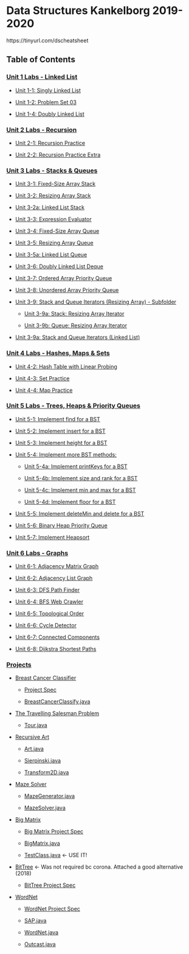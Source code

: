 # Data Structures Kankelborg 2019-2020
<!-- ![Hello There](https://media.giphy.com/media/Nx0rz3jtxtEre/giphy.gif)

To Ms. Kankelborg: Hi:wave:! And thank you! Data Structures was, by far, my fourth favorite class this year. In my ratings, I take into account a multitude of factors, but most important are how interesting the teacher makes the subject and my seating placements throughout the year. And lets just say, that you somehow always seemed to seat me next to people I thoroughly enjoy (what im trying to say is, don't just read off the ppt during lectures. add some Ivy spice please)

____

Ok so heres the dealio. I put this here so that I can view my  work in the future without anyone stopping me. Some in previous years have told me that it is next to impossible to recover the labs that we do this year, so if you, yes you looking at MY repo thinking "hmm, its 7:15, I haven't even started the lab because of how boring it is but I'd really like to get the points for it," well all I'm saying then is that there is no one stopping you from doing what you want to do, just remember that [**plagiarism bad, big brain good**](https://www.youtube.com/watch?v=dQw4w9WgXcQ).

So whatever you decide to do with this resource (I am not saying what you can and can't do), please try to learn all the content as I did with this work. Data structures is a wildly important sub-sect of computer science as a whole, and not fully understanding just one of these subjects will effect your experience in this class and in other CS endeavors.

#### You hold great power at your fingertips now. Share it with this link: -->https://tinyurl.com/dscheatsheet

<!--Just some words of wisdom for my dudes: dont do drugs, stay in school, and always, *always* remember [雪花飄飄北風嘯嘯](https://youtu.be/W8x4m-qpmJ8?t=90).-->

## Table of Contents

<!--These are all the labs and projects we completed this year. **Warning** I did not complete some of these assignments (general tomfoolery or corona ¯\\_(ツ)_/¯), so view at your own risk :flushed:.-->

### [Unit 1 Labs - Linked List](https://github.com/kinnerparikh/Data-Structures-Work/tree/master/Unit_1_Labs_LinkedList)

* [Unit 1-1: Singly Linked List](../master/Unit_1_Labs_LinkedList/SinglyLinkedList.java)

* [Unit 1-2: Problem Set 03](../master/Unit_1_Labs_LinkedList/ProblemSet03.java)

* [Unit 1-4: Doubly Linked List](../master/Unit_1_Labs_LinkedList/DoublyLinkedList.java)

### [Unit 2 Labs - Recursion](https://github.com/kinnerparikh/Data-Structures-Work/tree/master/Unit_2_Labs_Recursion)

* [Unit 2-1: Recursion Practice](../master/Unit_2_Labs_Recursion/RecursionPractice.java)

* [Unit 2-2: Recursion Practice Extra](../master/Unit_2_Labs_Recursion/RecursionPracticeExtra.java)

### [Unit 3 Labs - Stacks & Queues](https://github.com/kinnerparikh/Data-Structures-Work/tree/master/Unit_3_Labs_Stacks_Queues)

* [Unit 3-1: Fixed-Size Array Stack](../master/Unit_3_Labs_Stacks_Queues/FixedSizeArrayStack.java)

* [Unit 3-2: Resizing Array Stack](../master/Unit_3_Labs_Stacks_Queues/ResizingArrayStack.java)

* [Unit 3-2a: Linked List Stack](../master/Unit_3_Labs_Stacks_Queues/LinkedListStack.java)

* [Unit 3-3: Expression Evaluator](../master/Unit_3_Labs_Stacks_Queues/ExpressionEvaluator.java)

* [Unit 3-4: Fixed-Size Array Queue](../master/Unit_3_Labs_Stacks_Queues/FixedSizeArrayQueue.java)

* [Unit 3-5: Resizing Array Queue](../master/Unit_3_Labs_Stacks_Queues/ResizingArrayQueue.java)

* [Unit 3-5a: Linked List Queue](../master/Unit_3_Labs_Stacks_Queues/LinkedListQueue.java)

* [Unit 3-6: Doubly Linked List Deque](../master/Unit_3_Labs_Stacks_Queues/LinkedListDeque.java)

* [Unit 3-7: Ordered Array Priority Queue](https://www.youtube.com/watch?v=dQw4w9WgXcQ)

* [Unit 3-8: Unordered Array Priority Queue](https://www.youtube.com/watch?v=dQw4w9WgXcQ)

* [Unit 3-9: Stack and Queue Iterators (Resizing Array) - Subfolder](https://github.com/kinnerparikh/Data-Structures-Work/tree/master/Unit_3_Labs_Stacks_Queues/Iterators)

   * [Unit 3-9a: Stack: Resizing Array Iterator](../master/Unit_3_Labs_Stacks_Queues/Iterators/ResizingArrayStack.java)

   * [Unit 3-9b: Queue: Resizing Array Iterator](../master/Unit_3_Labs_Stacks_Queues/Iterators/ResizingArrayQueue.java)

* [Unit 3-9a: Stack and Queue Iterators (Linked List)](https://www.youtube.com/watch?v=dQw4w9WgXcQ)

### [Unit 4 Labs - Hashes, Maps & Sets](https://github.com/kinnerparikh/Data-Structures-Work/tree/master/Unit_4_Labs_Hashes_Maps_Sets)

* [Unit 4-2: Hash Table with Linear Probing](../master/Unit_4_Labs_Hashes_Maps_Sets/LinearProbingHashTable.java)

* [Unit 4-3: Set Practice](../master/Unit_4_Labs_Hashes_Maps_Sets/SetPractice.java)

* [Unit 4-4: Map Practice](../master/Unit_4_Labs_Hashes_Maps_Sets/MapPractice.java)

### [Unit 5 Labs - Trees, Heaps & Priority Queues](https://github.com/kinnerparikh/Data-Structures-Work/tree/master/Unit_5_Labs_Tree_Heaps_PQs)

* [Unit 5-1: Implement find for a BST](../master/Unit_5_Labs_Tree_Heaps_PQs/BSTFind.java)

* [Unit 5-2: Implement insert for a BST](../master/Unit_5_Labs_Tree_Heaps_PQs/BSTInsert.java)

* [Unit 5-3: Implement height for a BST](../master/Unit_5_Labs_Tree_Heaps_PQs/BSTHeight.java)

* [Unit 5-4: Implement more BST methods:](https://github.com/kinnerparikh/Data-Structures-Work/tree/master/Unit_5_Labs_Tree_Heaps_PQs/BST_Methods)

  * [Unit 5-4a: Implement printKeys for a BST](../master/Unit_5_Labs_Tree_Heaps_PQs/BST_Methods/BSTPrintKeys.java)

  * [Unit 5-4b: Implement size and rank for a BST](../master/Unit_5_Labs_Tree_Heaps_PQs/BST_Methods/BSTSize_Rank.java)

  * [Unit 5-4c: Implement min and max for a BST](../master/Unit_5_Labs_Tree_Heaps_PQs/BST_Methods/BSTMin_Max.java)

  * [Unit 5-4d: Implement floor for a BST](../master/Unit_5_Labs_Tree_Heaps_PQs/BST_Methods/BSTFloor.java)

* [Unit 5-5: Implement deleteMin and delete for a BST](../master/Unit_5_Labs_Tree_Heaps_PQs/BSTDelete_DeleteMin.java)

* [Unit 5-6: Binary Heap Priority Queue](../master/Unit_5_Labs_Tree_Heaps_PQs/BinaryHeapMaxPQ.java)

* [Unit 5-7: Implement Heapsort](../master/Unit_5_Labs_Tree_Heaps_PQs/Heapsort.java)

### [Unit 6 Labs - Graphs](https://github.com/kinnerparikh/Data-Structures-Work/tree/master/Unit_6_Graphs)

* [Unit 6-1: Adjacency Matrix Graph](../master/Unit_6_Graphs/AdjacencyMatrixGraph.java)

* [Unit 6-2: Adjacency List Graph](../master/Unit_6_Graphs/AdjacencyListGraph.java)

* [Unit 6-3: DFS Path Finder](../master/Unit_6_Graphs/DFSPathFinder.java)

* [Unit 6-4: BFS Web Crawler](../master/Unit_6_Graphs/BFSWebCrawler.java)

* [Unit 6-5: Topological Order](../master/Unit_6_Graphs/TopologicalOrder.java)

* [Unit 6-6: Cycle Detector](../master/Unit_6_Graphs/CycleDetector.java)

* [Unit 6-7: Connected Components](../master/Unit_6_Graphs/ConnectedComponents.java)

* [Unit 6-8: Dijkstra Shortest Paths](../master/Unit_6_Graphs/DijkstraShortestPaths.java)

### [Projects](https://github.com/kinnerparikh/Data-Structures-Work/tree/master/Projects)

* [Breast Cancer Classifier](https://github.com/kinnerparikh/Data-Structures-Work/tree/master/Projects/BreastCancerClassifier)

  * [Project Spec](../master/Projects/BreastCancerClassifier/BreastCancerClassifier_Project_Spec.pdf)

  * [BreastCancerClassify.java](../master/Projects/BreastCancerClassifier/src/BreastCancerClassify.java)

* [The Travelling Salesman Problem](https://github.com/kinnerparikh/Data-Structures-Work/tree/master/Projects/TravellingSalesman)

  * [Tour.java](../master/Projects/TravellingSalesman/src/Tour.java)

* [Recursive Art](https://github.com/kinnerparikh/Data-Structures-Work/tree/master/Projects/RecursiveArt)

  * [Art.java](../master/Projects/RecursiveArt/src/Art.java)

  * [Sierpinski.java](../master/Projects/RecursiveArt/src/Sierpinski.java)

  * [Transform2D.java](../master/Projects/RecursiveArt/src/Transform2D.java)

* [Maze Solver](https://github.com/kinnerparikh/Data-Structures-Work/tree/master/Projects/MazeSolver)

  * [MazeGenerator.java](../master/Projects/MazeSolver/src/MazeGenerator.java)

  * [MazeSolver.java](../master/Projects/MazeSolver/src/MazeSolver.java)

* [Big Matrix](https://github.com/kinnerparikh/Data-Structures-Work/tree/master/Projects/BigMatrix)

  * [Big Matrix Project Spec](../master/Projects/BigMatrix/TravellingSalesman_Project_Spec)

  * [BigMatrix.java](../master/Projects/BigMatrix/src/BigMatrix.java)

  * [TestClass.java](../master/Projects/BigMatrix/src/TestClass.java) <- USE IT!

* [BitTree](https://github.com/williamwang12/BitTreeProject) <- Was not required bc corona. Attached a good alternative (2018)

  * [BitTree Project Spec](../master/Projects/BitTree_Project_Spec.pdf)

* [WordNet](https://github.com/kinnerparikh/Data-Structures-Work/tree/master/Projects/WordNet)

  * [WordNet Project Spec](../master/Projects/WordNet/WordNet_Project_Spec.pdf)

  * [SAP.java](../master/Projects/WordNet/src/SAP.java)

  * [WordNet.java](../master/Projects/WordNet/src/WordNet.java)

  * [Outcast.java](../master/Projects/WordNet/src/Outcast.java)

